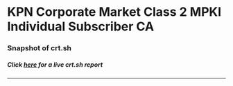 # KPN Corporate Market Class 2 MPKI Individual Subscriber CA
### Snapshot of crt.sh
##### Click [here](https://crt.sh/?q=6E3FB969098013BD977EEDFA3521F4818D8C75B6B505E199ACF84AD2B072E6D6) for a live crt.sh report

---
